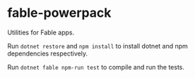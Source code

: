 # fable-powerpack

Utilities for Fable apps.

Run `dotnet restore` and `npm install` to install dotnet and npm dependencies respectively.

Run `dotnet fable npm-run test` to compile and run the tests.

